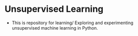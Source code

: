# Unsupervised Learning 

- This is repository for learning/ Exploring and experimenting unsupervised machine learning in Python.